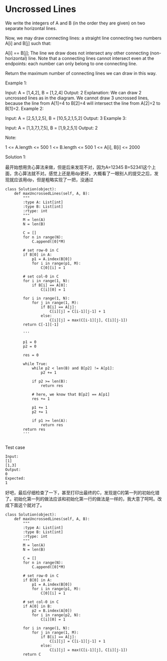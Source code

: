 # Uncrossed Lines
We write the integers of A and B (in the order they are given) on two separate horizontal lines.

Now, we may draw connecting lines: a straight line connecting two numbers A[i] and B[j] such that:

A[i] == B[j];
The line we draw does not intersect any other connecting (non-horizontal) line.
Note that a connecting lines cannot intersect even at the endpoints: each number can only belong to one connecting line.

Return the maximum number of connecting lines we can draw in this way.

 

Example 1:


Input: A = [1,4,2], B = [1,2,4]
Output: 2
Explanation: We can draw 2 uncrossed lines as in the diagram.
We cannot draw 3 uncrossed lines, because the line from A[1]=4 to B[2]=4 will intersect the line from A[2]=2 to B[1]=2.
Example 2:

Input: A = [2,5,1,2,5], B = [10,5,2,1,5,2]
Output: 3
Example 3:

Input: A = [1,3,7,1,7,5], B = [1,9,2,5,1]
Output: 2
 

Note:

1 <= A.length <= 500
1 <= B.length <= 500
1 <= A[i], B[i] <= 2000

Solution 1:

最开始想用贪心算法来做，但是后来发现不对，因为A=12345 B=52341这个上面，贪心算法就不对。感觉上还是用dp更好。大概看了一眼别人的提交之后，发现就应该用dp，但是粗略实现了一把，没通过 

```
class Solution(object):
    def maxUncrossedLines(self, A, B):
        """
        :type A: List[int]
        :type B: List[int]
        :rtype: int
        """
        M = len(A)
        N = len(B)
        
        C = []
        for n in range(N):
            C.append([0]*M)
        
        # set row-0 in C
        if B[0] in A:
            p1 = A.index(B[0])
            for i in range(p1, M):
                C[0][i] = 1
        
        # set col-0 in C
        for i in range(1, N):
            if B[i] == A[0]:
                C[i][0] = 1
        
        for i in range(1, N):
            for j in range(1, M):
                if B[i] == A[j]:
                    C[i][j] = C[i-1][j-1] + 1
                else:
                    C[i][j] = max(C[i-1][j], C[i][j-1])
        return C[-1][-1]
    
        '''
        
        p1 = 0
        p2 = 0
        
        res = 0
        
        while True:
            while p2 < len(B) and B[p2] != A[p1]:
                p2 += 1
            
            if p2 >= len(B):
                return res
            
            # here, we know that B[p2] == A[p1]
            res += 1
            
            p1 += 1
            p2 += 1
            
            if p1 >= len(A):
                return res
        return res
        '''
            
```

Test case

```
Input:
[1]
[1,3]
Output:
0
Expected:
1
```

好吧，最后仔细检查了一下，甚至打印出最终的C，发现是C的第一列的初始化错了。初始化第一列的做法应该和初始化第一行的做法是一样的，我大意了呵呵。改成下面这个就对了。

```
class Solution(object):
    def maxUncrossedLines(self, A, B):
        """
        :type A: List[int]
        :type B: List[int]
        :rtype: int
        """
        M = len(A)
        N = len(B)
        
        C = []
        for n in range(N):
            C.append([0]*M)
        
        # set row-0 in C
        if B[0] in A:
            p1 = A.index(B[0])
            for i in range(p1, M):
                C[0][i] = 1
        
        # set col-0 in C
        if A[0] in B:
            p2 = B.index(A[0])
            for i in range(p2, N):
                C[i][0] = 1
        
        for i in range(1, N):
            for j in range(1, M):
                if B[i] == A[j]:
                    C[i][j] = C[i-1][j-1] + 1
                else:
                    C[i][j] = max(C[i-1][j], C[i][j-1])
        return C
```